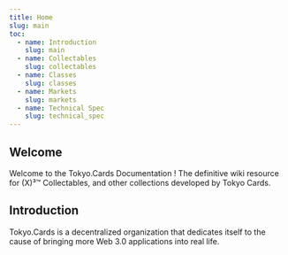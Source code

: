 ```yaml
---
title: Home
slug: main
toc:
  - name: Introduction
    slug: main 
  - name: Collectables 
    slug: collectables 
  - name: Classes 
    slug: classes 
  - name: Markets 
    slug: markets 
  - name: Technical Spec 
    slug: technical_spec 
---
```


## Welcome
Welcome to the Tokyo.Cards Documentation !
The definitive wiki resource for (X)³™ Collectables, and other collections developed by Tokyo Cards.

## Introduction
Tokyo.Cards is a decentralized organization that dedicates itself to the cause of bringing more Web 3.0
applications into real life.
